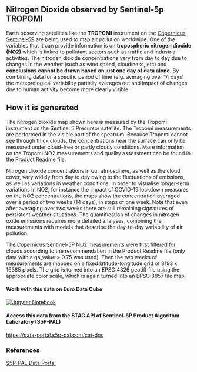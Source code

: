 ## Nitrogen Dioxide observed by Sentinel-5p TROPOMI

Earth observing satellites like the **TROPOMI** instrument on the [Copernicus Sentinel-5P](https://www.esa.int/Applications/Observing_the_Earth/Copernicus/Sentinel-5P) are being used to map air pollution worldwide. One of the variables that it can provide information is on **tropospheric nitrogen dioxide (NO2)** which is linked to pollutant sectors such as traffic and industrial activities. The nitrogen dioxide concentrations vary from day to day due to changes in the weather (such as wind speed, cloudiness, etc) and **conclusions cannot be drawn based on just one day of data alone**. By combining data for a specific period of time (e.g. averaging over 14 days) the meteorological variability partially averages out and impact of changes due to human activity become more clearly visible.

## How it is generated

The nitrogen dioxide map shown here is measured by the Tropomi instrument on the Sentinel 5 Precursor satellite. The Tropomi measurements are performed in the visible part of the spectrum. Because Tropomi cannot see through thick clouds, the concentrations near the surface can only be measured under cloud-free or partly cloudy conditions. More information on the Tropomi NO2 measurements and quality assessment can be found in the [Product Readme file](https://sentinels.copernicus.eu/documents/247904/3541451/Sentinel-5P-Nitrogen-Dioxide-Level-2-Product-Readme-File).

Nitrogen dioxide concentrations in our atmosphere, as well as the cloud cover, vary widely from day to day owing to the fluctuations of emissions, as well as variations in weather conditions. In order to visualise longer-term variations in NO2, for instance the impact of COVID-19 lockdown measures on the NO2 concentrations, the maps show the concentration averaged over a period of two weeks (14 days), in steps of one week. Note that even after averaging over two weeks there are still remaining signatures of persistent weather situations. The quantification of changes in nitrogen oxide emissions requires more detailed analyses, combining the measurements with models that describe the day-to-day variability of air pollution.

The Copernicus Sentinel-5P NO2 measurements were first filtered for clouds according to the recommendation in the Product Readme file (only data with a qa_value > 0.75 was used). Then the two weeks of measurements are mapped on a fixed latitude-longitude grid of 8193 x 16385 pixels. The grid is turned into an EPSG:4326 geotiff file using the appropriate color scale, which is again turned into an EPSG:3857 tile map.

#### Work with this data on Euro Data Cube 

[![Jupyter Notebook](https://img.shields.io/badge/jupyter-%23FA0F00.svg?style=for-the-badge&logo=jupyter&logoColor=white)](https://eurodatacube.com/notebooks/contributions/NO2_Analysis_Covid19_Lockdowns.ipynb)

#### Access this data from the STAC API of Sentinel-5P Product Algorithm Laboratory (S5P-PAL) 

https://data-portal.s5p-pal.com/cat-doc

### References

[S5P-PAL Data Portal](https://data-portal.s5p-pal.com/products/no2.html)
